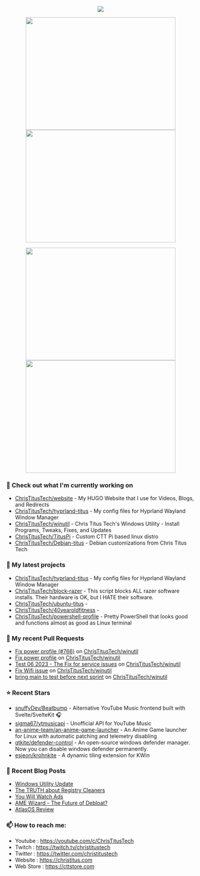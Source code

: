 <p align="center"><a href="https://github.com/anuraghazra/github-readme-stats">
  <img align="center" src="https://github-readme-stats.vercel.app/api?username=ChrisTitusTech&show_icons=true&theme=tokyonight" />
</a></p>

<p align="center"><a href="https://wakatime.com/@christitustech">
  <img align="center" width="400" height="300" src="https://wakatime.com/share/@christitustech/4c17a227-eb23-48c5-a2f1-492e5538842c.svg" />
</a>
<a href="https://wakatime.com/@christitustech">
  <img align="center" width="400" height="300" src="https://wakatime.com/share/@christitustech/57160975-2111-472e-bc92-f390b42053b3.svg" />
</a></p>

<p align="center"><a href="https://wakatime.com/@christitustech">
  <img align="center" width="400" height="300" src="https://wakatime.com/share/@christitustech/b7d6c245-11dd-4802-a2dd-8ff0fd915324.svg" />
</a>
<a href="https://wakatime.com/@christitustech">
  <img align="center" width="400" height="300" src="https://wakatime.com/share/@christitustech/29475f0b-8d50-47b4-aaf5-f96bdcab9d0d.svg" />
</a></p>

### 👷 Check out what I'm currently working on

- [ChrisTitusTech/website](https://github.com/ChrisTitusTech/website) - My HUGO Website that I use for Videos, Blogs, and Redirects
- [ChrisTitusTech/hyprland-titus](https://github.com/ChrisTitusTech/hyprland-titus) - My config files for Hyprland Wayland Window Manager
- [ChrisTitusTech/winutil](https://github.com/ChrisTitusTech/winutil) - Chris Titus Tech&#39;s Windows Utility - Install Programs, Tweaks, Fixes, and Updates
- [ChrisTitusTech/TitusPi](https://github.com/ChrisTitusTech/TitusPi) - Custom CTT Pi based linux distro
- [ChrisTitusTech/Debian-titus](https://github.com/ChrisTitusTech/Debian-titus) - Debian customizations from Chris Titus Tech
### 🌱 My latest projects

- [ChrisTitusTech/hyprland-titus](https://github.com/ChrisTitusTech/hyprland-titus) - My config files for Hyprland Wayland Window Manager
- [ChrisTitusTech/block-razer](https://github.com/ChrisTitusTech/block-razer) - This script blocks ALL razer software installs. Their hardware is OK, but I HATE their software. 
- [ChrisTitusTech/ubuntu-titus](https://github.com/ChrisTitusTech/ubuntu-titus) - 
- [ChrisTitusTech/40yearoldfitness](https://github.com/ChrisTitusTech/40yearoldfitness) - 
- [ChrisTitusTech/powershell-profile](https://github.com/ChrisTitusTech/powershell-profile) - Pretty PowerShell that looks good and functions almost as good as Linux terminal 
### 🔨 My recent Pull Requests

- [Fix power profile (#766)](https://github.com/ChrisTitusTech/winutil/pull/767) on [ChrisTitusTech/winutil](https://github.com/ChrisTitusTech/winutil)
- [Fix power profile](https://github.com/ChrisTitusTech/winutil/pull/766) on [ChrisTitusTech/winutil](https://github.com/ChrisTitusTech/winutil)
- [Test 06 2023 - The Fix for service issues](https://github.com/ChrisTitusTech/winutil/pull/764) on [ChrisTitusTech/winutil](https://github.com/ChrisTitusTech/winutil)
- [Fix Wifi issue](https://github.com/ChrisTitusTech/winutil/pull/754) on [ChrisTitusTech/winutil](https://github.com/ChrisTitusTech/winutil)
- [bring main to test before next sprint](https://github.com/ChrisTitusTech/winutil/pull/747) on [ChrisTitusTech/winutil](https://github.com/ChrisTitusTech/winutil)
### ⭐ Recent Stars

- [snuffyDev/Beatbump](https://github.com/snuffyDev/Beatbump) - Alternative YouTube Music frontend built with Svelte/SvelteKit 🎧
- [sigma67/ytmusicapi](https://github.com/sigma67/ytmusicapi) - Unofficial API for YouTube Music
- [an-anime-team/an-anime-game-launcher](https://github.com/an-anime-team/an-anime-game-launcher) - An Anime Game launcher for Linux with automatic patching and telemetry disabling
- [qtkite/defender-control](https://github.com/qtkite/defender-control) - An open-source windows defender manager. Now you can disable windows defender permanently. 
- [esjeon/krohnkite](https://github.com/esjeon/krohnkite) - A dynamic tiling extension for KWin
### 📰 Recent Blog Posts

- [Windows Utility Update](https://christitus.com/winutil-may-23-update/)
- [The TRUTH about Registry Cleaners](https://christitus.com/registry-cleaner/)
- [You Will Watch Ads](https://christitus.com/you-will-watch-ads/)
- [AME Wizard - The Future of Debloat?](https://christitus.com/ame-wizard-the-future-of-debloat/)
- [AtlasOS Review](https://christitus.com/atlasos-review/)
### 📫 How to reach me:
  - Youtube   : <https://youtube.com/c/ChrisTitusTech>
  - Twitch    : <https://twitch.tv/christitustech>
  - Twitter   : <https://twitter.com/christitustech>
  - Website   : <https://christitus.com>
  - Web Store : <https://cttstore.com>
